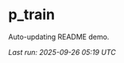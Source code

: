 # p_train

Auto-updating README demo.

<!--START_SECTION:status-->
_Last run: 2025-09-26 05:19 UTC_
<!--END_SECTION:status-->







































































































































































































































































































































































































































































































































































































































































































































































































































































